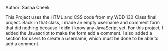 Author: Sasha Cheek

This Project uses the HTML and CSS code from my WDD 130 Class final project.
Back in that class, I made an empty username and comment form that did nothing
because I didn't know any JavaScript yet. For this project, I added the Javascript
to make the form add a comment. I also added a section for users to create a
username, which must be done to be able to add a comment.
